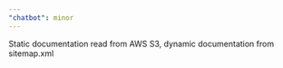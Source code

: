 ```yaml
---
"chatbot": minor
---
```


Static documentation read from AWS S3, dynamic documentation from sitemap.xml
